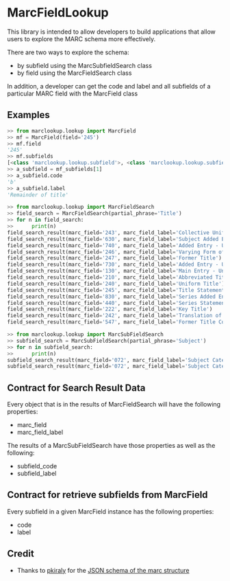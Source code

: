 
# MarcFieldLookup

This library is intended to allow developers to build applications that allow users to explore the MARC schema more effectively.

There are two ways to explore the schema:

- by subfield using the MarcSubfieldSearch class
- by field using the MarcFieldSearch class

In addition, a developer can get the code and label and all subfields of a particular MARC field with the MarcField class

## Examples

```python
>> from marclookup.lookup import MarcField
>> mf = MarcField(field='245')
>> mf.field
'245'
>> mf.subfields
[<class 'marclookup.lookup.subfield'>, <class 'marclookup.lookup.subfield'>, <class 'marclookup.lookup.subfield'>, <class 'marclookup.lookup.subfield'>, <class 'marclookup.lookup.subfield'>, <class 'marclookup.lookup.subfield'>, <class 'marclookup.lookup.subfield'>, <class 'marclookup.lookup.subfield'>, <class 'marclookup.lookup.subfield'>, <class 'marclookup.lookup.subfield'>, <class 'marclookup.lookup.subfield'>, <class 'marclookup.lookup.subfield'>]
>> a_subfield = mf_subfields[1]
>> a_subfield.code
'b'
>> a_subfield.label
'Remainder of title'
```

```python
>> from marclookup.lookup import MarcFieldSearch
>> field_search = MarcFieldSearch(partial_phrase='Title')
>> for n in field_search:
>>      print(n)
field_search_result(marc_field='243', marc_field_label='Collective Uniform Title')
field_search_result(marc_field='630', marc_field_label='Subject Added Entry - Uniform Title')
field_search_result(marc_field='740', marc_field_label='Added Entry - Uncontrolled Related/Analytical Title')
field_search_result(marc_field='246', marc_field_label='Varying Form of Title')
field_search_result(marc_field='247', marc_field_label='Former Title')
field_search_result(marc_field='730', marc_field_label='Added Entry - Uniform Title')
field_search_result(marc_field='130', marc_field_label='Main Entry - Uniform Title')
field_search_result(marc_field='210', marc_field_label='Abbreviated Title')
field_search_result(marc_field='240', marc_field_label='Uniform Title')
field_search_result(marc_field='245', marc_field_label='Title Statement')
field_search_result(marc_field='830', marc_field_label='Series Added Entry - Uniform Title')
field_search_result(marc_field='440', marc_field_label='Series Statement/Added Entry-Title')
field_search_result(marc_field='222', marc_field_label='Key Title')
field_search_result(marc_field='242', marc_field_label='Translation of Title by Cataloging Agency')
field_search_result(marc_field='547', marc_field_label='Former Title Complexity Note')
```

```python
>> from marclookup.lookup import MarcSubFieldSearch
>> subfield_search = MarcSubFieldSearch(partial_phrase='Subject')
>> for n in subfield_search:
>>      print(n)
subfield_search_result(marc_field='072', marc_field_label='Subject Category Code', subfield_code='x', subfield_label='Subject category code subdivision')
subfield_search_result(marc_field='072', marc_field_label='Subject Category Code', subfield_code='a', subfield_label='Subject category code')
```

## Contract for Search Result Data

Every object that is in the results of MarcFieldSearch will have the following properties:

- marc_field
- marc_field_label

The results of a MarcSubFieldSearch have those properties as well as the following:

- subfield_code
- subfield_label

## Contract for retrieve subfields from MarcField

Every subfield in a given MarcField instance has the following properties:

- code
- label

## Credit

- Thanks to [pkiraly](https://github.com/pkiraly) for the [JSON schema of the marc structure](https://raw.githubusercontent.com/pkiraly/metadata-qa-marc/master/src/main/resources/marc-schema.json)

